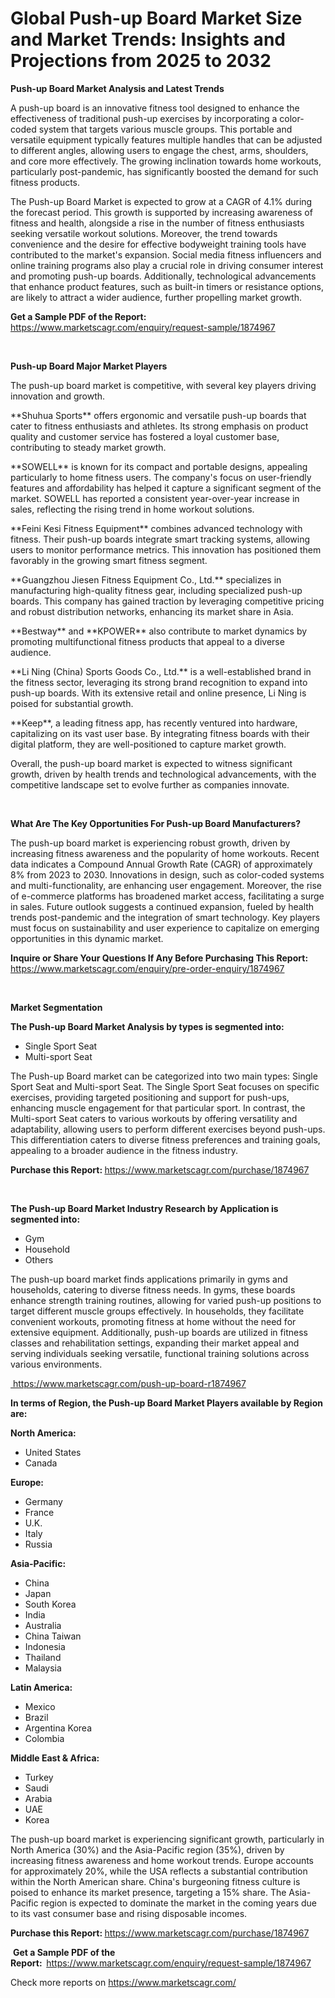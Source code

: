<p><h1>Global Push-up Board Market Size and Market Trends: Insights and Projections from 2025 to 2032</h1></p><p><strong>Push-up Board Market Analysis and Latest Trends</strong></p>
<p><p>A push-up board is an innovative fitness tool designed to enhance the effectiveness of traditional push-up exercises by incorporating a color-coded system that targets various muscle groups. This portable and versatile equipment typically features multiple handles that can be adjusted to different angles, allowing users to engage the chest, arms, shoulders, and core more effectively. The growing inclination towards home workouts, particularly post-pandemic, has significantly boosted the demand for such fitness products.</p><p>The Push-up Board Market is expected to grow at a CAGR of 4.1% during the forecast period. This growth is supported by increasing awareness of fitness and health, alongside a rise in the number of fitness enthusiasts seeking versatile workout solutions. Moreover, the trend towards convenience and the desire for effective bodyweight training tools have contributed to the market's expansion. Social media fitness influencers and online training programs also play a crucial role in driving consumer interest and promoting push-up boards. Additionally, technological advancements that enhance product features, such as built-in timers or resistance options, are likely to attract a wider audience, further propelling market growth.</p></p>
<p><strong>Get a Sample PDF of the Report:&nbsp;</strong> <a href="https://www.marketscagr.com/enquiry/request-sample/1874967?utm_campaign=2528&utm_medium=2&utm_source=Github&utm_content=ia&utm_term=05042025&utm_id=push-up-board">https://www.marketscagr.com/enquiry/request-sample/1874967</a></p>
<p>&nbsp;</p>
<p><strong>Push-up Board Major Market Players</strong></p>
<p><p>The push-up board market is competitive, with several key players driving innovation and growth. </p><p>**Shuhua Sports** offers ergonomic and versatile push-up boards that cater to fitness enthusiasts and athletes. Its strong emphasis on product quality and customer service has fostered a loyal customer base, contributing to steady market growth. </p><p>**SOWELL** is known for its compact and portable designs, appealing particularly to home fitness users. The company's focus on user-friendly features and affordability has helped it capture a significant segment of the market. SOWELL has reported a consistent year-over-year increase in sales, reflecting the rising trend in home workout solutions.</p><p>**Feini Kesi Fitness Equipment** combines advanced technology with fitness. Their push-up boards integrate smart tracking systems, allowing users to monitor performance metrics. This innovation has positioned them favorably in the growing smart fitness segment.</p><p>**Guangzhou Jiesen Fitness Equipment Co., Ltd.** specializes in manufacturing high-quality fitness gear, including specialized push-up boards. This company has gained traction by leveraging competitive pricing and robust distribution networks, enhancing its market share in Asia.</p><p>**Bestway** and **KPOWER** also contribute to market dynamics by promoting multifunctional fitness products that appeal to a diverse audience. </p><p>**Li Ning (China) Sports Goods Co., Ltd.** is a well-established brand in the fitness sector, leveraging its strong brand recognition to expand into push-up boards. With its extensive retail and online presence, Li Ning is poised for substantial growth.</p><p>**Keep**, a leading fitness app, has recently ventured into hardware, capitalizing on its vast user base. By integrating fitness boards with their digital platform, they are well-positioned to capture market growth.</p><p>Overall, the push-up board market is expected to witness significant growth, driven by health trends and technological advancements, with the competitive landscape set to evolve further as companies innovate.</p></p>
<p>&nbsp;</p>
<p><strong>What Are The Key Opportunities For Push-up Board Manufacturers?</strong></p>
<p><p>The push-up board market is experiencing robust growth, driven by increasing fitness awareness and the popularity of home workouts. Recent data indicates a Compound Annual Growth Rate (CAGR) of approximately 8% from 2023 to 2030. Innovations in design, such as color-coded systems and multi-functionality, are enhancing user engagement. Moreover, the rise of e-commerce platforms has broadened market access, facilitating a surge in sales. Future outlook suggests a continued expansion, fueled by health trends post-pandemic and the integration of smart technology. Key players must focus on sustainability and user experience to capitalize on emerging opportunities in this dynamic market.</p></p>
<p><strong>Inquire or Share Your Questions If Any Before Purchasing This Report:</strong> <a href="https://www.marketscagr.com/enquiry/pre-order-enquiry/1874967?utm_campaign=2528&utm_medium=2&utm_source=Github&utm_content=ia&utm_term=05042025&utm_id=push-up-board">https://www.marketscagr.com/enquiry/pre-order-enquiry/1874967</a></p>
<p>&nbsp;</p>
<p><strong>Market Segmentation</strong></p>
<p><strong>The Push-up Board Market Analysis by types is segmented into:</strong></p>
<p><ul><li>Single Sport Seat</li><li>Multi-sport Seat</li></ul></p>
<p><p>The Push-up Board market can be categorized into two main types: Single Sport Seat and Multi-sport Seat. The Single Sport Seat focuses on specific exercises, providing targeted positioning and support for push-ups, enhancing muscle engagement for that particular sport. In contrast, the Multi-sport Seat caters to various workouts by offering versatility and adaptability, allowing users to perform different exercises beyond push-ups. This differentiation caters to diverse fitness preferences and training goals, appealing to a broader audience in the fitness industry.</p></p>
<p><strong>Purchase this Report:&nbsp;</strong><a href="https://www.marketscagr.com/purchase/1874967?utm_campaign=2528&utm_medium=2&utm_source=Github&utm_content=ia&utm_term=05042025&utm_id=push-up-board">https://www.marketscagr.com/purchase/1874967</a></p>
<p>&nbsp;</p>
<p><strong>The Push-up Board Market Industry Research by Application is segmented into:</strong></p>
<p><ul><li>Gym</li><li>Household</li><li>Others</li></ul></p>
<p><p>The push-up board market finds applications primarily in gyms and households, catering to diverse fitness needs. In gyms, these boards enhance strength training routines, allowing for varied push-up positions to target different muscle groups effectively. In households, they facilitate convenient workouts, promoting fitness at home without the need for extensive equipment. Additionally, push-up boards are utilized in fitness classes and rehabilitation settings, expanding their market appeal and serving individuals seeking versatile, functional training solutions across various environments.</p></p>
<p><a href="https://www.marketscagr.com/push-up-board-r1874967?utm_campaign=2528&utm_medium=2&utm_source=Github&utm_content=ia&utm_term=05042025&utm_id=push-up-board">&nbsp;https://www.marketscagr.com/push-up-board-r1874967</a></p>
<p><strong>In terms of Region, the Push-up Board Market Players available by Region are:</strong></p>
<p>
    <p> <strong> North America: </strong>
        <ul>
            <li>United States</li>
            <li>Canada</li>
        </ul>
        </p> 
    <p> <strong> Europe: </strong>
        <ul>
            <li>Germany</li>
            <li>France</li>
            <li>U.K.</li>
            <li>Italy</li>
            <li>Russia</li>
        </ul>
        </p> 
    <p> <strong> Asia-Pacific: </strong>
        <ul>
            <li>China</li>
            <li>Japan</li>
            <li>South Korea</li>
            <li>India</li>
            <li>Australia</li>
            <li>China Taiwan</li>
            <li>Indonesia</li>
            <li>Thailand</li>
            <li>Malaysia</li>
        </ul>
        </p> 
    <p> <strong> Latin America: </strong>
        <ul>
            <li>Mexico</li>
            <li>Brazil</li>
            <li>Argentina Korea</li>
            <li>Colombia</li>
        </ul>
        </p> 
    <p> <strong> Middle East & Africa: </strong>
        <ul>
            <li>Turkey</li>
            <li>Saudi</li>
            <li>Arabia</li>
            <li>UAE</li>
            <li>Korea</li>
        </ul>
    </p>
    </p>
<p><p>The push-up board market is experiencing significant growth, particularly in North America (30%) and the Asia-Pacific region (35%), driven by increasing fitness awareness and home workout trends. Europe accounts for approximately 20%, while the USA reflects a substantial contribution within the North American share. China's burgeoning fitness culture is poised to enhance its market presence, targeting a 15% share. The Asia-Pacific region is expected to dominate the market in the coming years due to its vast consumer base and rising disposable incomes.</p></p>
<p><strong>Purchase this Report: </strong><a href="https://www.marketscagr.com/purchase/1874967?utm_campaign=2528&utm_medium=2&utm_source=Github&utm_content=ia&utm_term=05042025&utm_id=push-up-board">https://www.marketscagr.com/purchase/1874967</a></p>
<p>&nbsp;<strong>Get a Sample PDF of the Report:&nbsp;&nbsp;</strong><a href="https://www.marketscagr.com/enquiry/request-sample/1874967?utm_campaign=2528&utm_medium=2&utm_source=Github&utm_content=ia&utm_term=05042025&utm_id=push-up-board">https://www.marketscagr.com/enquiry/request-sample/1874967</a></p>
<p><strong></strong></p>
<p>Check more reports on <a href="https://www.marketscagr.com/?utm_campaign=2528&utm_medium=2&utm_source=Github&utm_content=ia&utm_term=05042025&utm_id=push-up-board">https://www.marketscagr.com/</a></p>